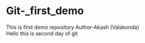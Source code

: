 # Git-_first_demo
This is first demo repository
Author-Akash (Valakonda)
<br>
Hello this is second day of git



